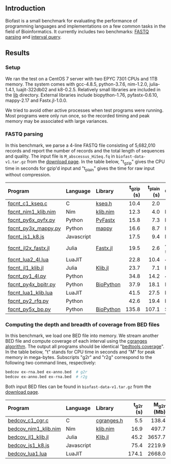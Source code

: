 ## Introduction

Biofast is a small benchmark for evaluating the performance of programming
languages and implementations on a few common tasks in the field of
Bioinformatics. It currently includes two benchmarks: [FASTQ parsing](#fqcnt)
and [interval query](#bedcov).

## Results

### Setup

We ran the test on a CentOS 7 server with two EPYC 7301 CPUs and 1TB memory.
The system comes with gcc-4.8.5, python-3.7.6, nim-1.2.0, julia-1.4.1,
luajit-322db02 and k8-0.2.5. Relatively small libraries are included in the
[lib](lib) directory. External libraries include biopython-1.76,
pyfastx-0.6.10, mappy-2.17 and Fastx.jl-1.0.0.

We tried to avoid other active processes when test programs were running. Most
programs were only run once, so the recorded timing and peak memory may be
associated with large variances.

### <a name="fqcnt"></a>FASTQ parsing

In this benchmark, we parse a 4-line FASTQ file consisting of 5,682,010
records and report the number of records and the total length of sequences and
quality. The input file is `M_abscessus_HiSeq.fq` in
`biofast-data-v1.tar.gz` from the [download page][dl]. In the table below,
"t<sub>gzip</sub>" gives the CPU time in seconds for gzip'd input and
"t<sub>plain</sub>" gives the time for raw input without compression.

|Program | Language | Library | t<sub>gzip</sub> (s) | t<sub>plain</sub> (s) | Comments |
|:-------|:---------|:--------|---------------------:|----------------------:|:---------|
|[fqcnt\_c1\_kseq.c](fqcnt/fqcnt_c1_kseq.c)        |C         |[kseq.h](lib/kseq.h)     | 10.4|  2.0||
|[fqcnt\_nim1\_klib.nim](fqcnt/fqcnt_nim1_klib.nim)|Nim       |[klib.nim](lib/klib.nim) | 12.3|  4.0|kseq.h port|
|[fqcnt\_py6x\_pyfx.py](fqcnt/fqcnt_py6x_pyfx.py)  |Python    |[PyFastx][pyfx]          | 15.8|  7.3|kseq.h binding|
|[fqcnt\_py3x\_mappy.py](fqcnt/fqcnt_py3x_mappy.py)|Python    |[mappy][mappy]           | 16.6|  8.7|kseq.h binding|
|[fqcnt\_js1\_k8.js](fqcnt/fqcnt_js1_k8.js)        |Javascript|                         | 17.5|  9.4|kseq.h port|
|[fqcnt\_jl2x\_fastx.jl](fqcnt/fqcnt_jl2x_fastx.jl)|Julia     |[Fastx.jl][fx.jl]        | 19.5|  2.6|4-line only; no startup|
|[fqcnt\_lua2\_4l.lua](fqcnt\_lua2\_4l.lua)        |LuaJIT    |                         | 22.8| 10.4|4-line only|
|[fqcnt\_jl1\_klib.jl](fqcnt/fqcnt_jl1_klib.jl)    |Julia     |[Klib.jl](lib/Klib.jl)   | 23.7|  7.1|kseq.h port|
|[fqcnt\_py1\_4l.py](fqcnt/fqcnt_py1_4l.py)        |Python    |                         | 34.8| 14.2|4-line only|
|[fqcnt\_py4x\_bpitr.py](fqcnt/fqcnt_py4x_bpitr.py)|Python    |[BioPython][bp]          | 37.9| 18.1|FastqGeneralIterator|
|[fqcnt\_lua1\_klib.lua](fqcnt\_lua1\_klib.lua)    |LuaJIT    |                         | 41.5| 27.5|kseq.h port|
|[fqcnt\_py2\_rfq.py](fqcnt/fqcnt_py2_rfq.py)      |Python    |                         | 42.6| 19.4|kseq.h port|
|[fqcnt\_py5x\_bp.py](fqcnt/fqcnt_py5x_bp.py)      |Python    |[BioPython][bp]          |135.8|107.1|SeqIO.parse|

### <a name="bedcov"></a>Computing the depth and breadth of coverage from BED files

In this benchmark, we load one BED file into memory. We stream another BED file
and compute coverage of each interval using the [cgranges algorithm][cgr]. The
output all programs should be identical "[bedtools coverage][bedcov]". In the
table below, "t" stands for CPU time in seconds and "M" for peak memory in
mega-bytes. Subscripts "g2r" and "r2g" correspond to the following two command
lines, respectively:
```sh
bedcov ex-rna.bed ex-anno.bed  # g2r
bedcov ex-anno.bed ex-rna.bed  # r2g
```
Both input BED files can be found in `biofast-data-v1.tar.gz` from the
[download page][dl].

|Program | Language | Library | t<sub>g2r</sub> (s) | M<sub>g2r</sub> (Mb) | t<sub>r2g</sub> (s) | M<sub>r2g</sub> (Mb) |
|:-------|:---------|:--------|--------------------:|---------------------:|--------------------:|---------------------:|
|[bedcov\_c1\_cgr.c](bedcov/bedcov_c1_cgr.c)          |C         |[cgranges.h](lib/cgranges.h)|  5.5|  138.4 | 10.7|  19.1 |
|[bedcov\_nim1\_klib.nim](bedcov/bedcov_nim1_klib.nim)|Nim       |[klib.nim](lib/klib.nim)    | 16.9|  497.7 | 25.7|  69.1 |
|[bedcov\_jl1\_klib.jl](bedcov/bedcov_jl1_klib.jl)    |Julia     |[Klib.jl](lib/Klib.jl)      | 45.2| 3657.7 | 77.4| 288.8 |
|[bedcov\_js1\_k8.js](bedcov/bedcov_js1_k8.jl)        |Javascript|                            | 75.4| 2219.9 | 87.2| 316.8 |
|[bedcov\_lua1.lua](bedcov/bedcov_lua1.lua)           |LuaJIT    |                            |174.1| 2668.0 |217.6| 364.6 |

[dl]: https://github.com/lh3/biofast/releases/tag/biofast-data-v1
[bp]: https://biopython.org/
[fx.jl]: https://github.com/BioJulia/FASTX.jl
[mappy]: https://github.com/lh3/minimap2/tree/master/python
[pyfx]: https://github.com/lmdu/pyfastx
[cgr]: https://github.com/lh3/cgranges
[bedcov]: https://bedtools.readthedocs.io/en/latest/content/tools/coverage.html

